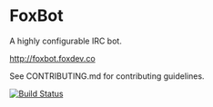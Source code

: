 FoxBot
======

A highly configurable IRC bot.

http://foxbot.foxdev.co

See CONTRIBUTING.md for contributing guidelines.

[![Build Status](https://ci.notoriousdev.com/buildStatus/icon?job=FoxBot)](http://ci.notoriousdev.com/job/FoxBot/)

